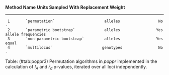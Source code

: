  **Method**  **Name**                      **Units Sampled**   **With Replacement**       **Weight**
------------ ---------------------------- ------------------- ---------------------- --------------------
     1       `permutation`                      alleles                 No                    -
     2       `parametric bootstrap`             alleles                Yes            allele frequencies
     3       `non-parametric bootstrap`         alleles                Yes                  equal
     4       `multilocus`                      genotypes                No                    -

Table: (\#tab:poppr3) Permutation algorithms in *poppr* implemented in
the calculation of $I_A$ and $\bar{r}_d$ p-values, iterated over all loci
independently.